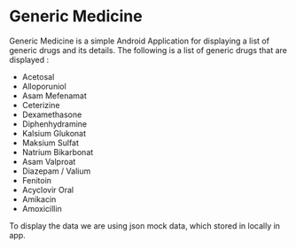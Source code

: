 # Generic Medicine
Generic Medicine is a simple Android Application for displaying a list of generic drugs and its details. The following is a list of generic drugs that are displayed :
<ul>
  <li>Acetosal</li>
  <li>Alloporuniol</li>
  <li>Asam Mefenamat</li>
  <li>Ceterizine</li>
  <li>Dexamethasone</li>
  <li>Diphenhydramine</li>
  <li>Kalsium Glukonat</li>
  <li>Maksium Sulfat</li>
  <li>Natrium Bikarbonat</li>
  <li>Asam Valproat</li>
  <li>Diazepam / Valium</li>
  <li>Fenitoin</li>
  <li>Acyclovir Oral</li>
  <li>Amikacin</li>
  <li>Amoxicillin</li>
</ul>

To display the data we are using json mock data, which stored in locally in app.
